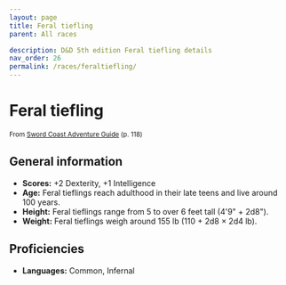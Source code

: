 ```yaml
---
layout: page
title: Feral tiefling
parent: All races

description: D&D 5th edition Feral tiefling details
nav_order: 26
permalink: /races/feraltiefling/
---
```


# Feral tiefling

<small>From <a target="_blank" href="https://dnd.wizards.com/products/tabletop-games/rpg-products/sc-adventurers-guide">Sword Coast Adventure Guide</a> (p. 118)</small>

## General information

- **Scores:** +2 Dexterity, +1 Intelligence
- **Age:** Feral tieflings reach adulthood in their late teens and live around 100 years.
- **Height:** Feral tieflings range from 5 to over 6 feet tall (4'9" + 2d8").
- **Weight:** Feral tieflings weigh around 155 lb (110 + 2d8 × 2d4 lb).

## Proficiencies

- **Languages:** Common, Infernal